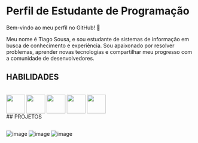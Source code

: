# Perfil de Estudante de Programação

Bem-vindo ao meu perfil no GitHub! 👋

Meu nome é Tiago Sousa, e sou estudante de sistemas de informação em busca de conhecimento e experiência. Sou apaixonado por resolver problemas, aprender novas tecnologias e compartilhar meu progresso com a comunidade de desenvolvedores.

## HABILIDADES
<div style = "display: inline_block"><br>
<img  align = "center" height= "50" widht = "60" src="https://cdn.jsdelivr.net/gh/devicons/devicon/icons/java/java-original.svg" />
<img  align = "center" height= "50" widht = "60" src="https://cdn.jsdelivr.net/gh/devicons/devicon/icons/python/python-original.svg" />
<img  align = "center" height= "50" widht = "60" src="https://cdn.jsdelivr.net/gh/devicons/devicon/icons/mysql/mysql-original-wordmark.svg" />
<img  align = "center" height= "50" widht = "60" src="https://cdn.jsdelivr.net/gh/devicons/devicon/icons/html5/html5-original.svg" />
<img  align = "center" height= "50" widht = "60" src="https://cdn.jsdelivr.net/gh/devicons/devicon/icons/css3/css3-original.svg" />
</div>
## PROJETOS

##

![image](https://github.com/tiagosousagomes/tiagosousagomes/assets/130390979/2f55703e-89ff-405b-986b-fd265373692c) ![image](https://github.com/tiagosousagomes/tiagosousagomes/assets/130390979/3da15a85-a481-4a49-b6de-efa6b8ea2092) ![image](https://github.com/tiagosousagomes/tiagosousagomes/assets/130390979/e3048d7c-f71b-434b-b3c4-6aa09273bbb9)





